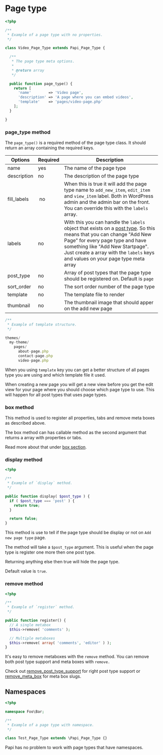 # Page type

```php
<?php

/**
 * Example of a page type with no properties.
 */

class Video_Page_Type extends Papi_Page_Type {

  /**
   * The page type meta options.
   *
   * @return array
   */

  public function page_type() {
    return [
      'name'        => 'Video page',
      'description' => 'A page where you can embed videos',
      'template'    => 'pages/video-page.php'
    ];
  }

}
```

### page_type method

The `page_type()` is a required method of the page type class. It should return an array containing the required keys.

Options     | Required | Description
------------|----------|------------
name        | yes      | The name of the page type
description | no       | The description of the page type
fill_labels | no       | When this is true it will add the page type name to `add_new_item`, `edit_item` and `view_item` label. Both in WordPress admin and the admin bar on the front. You can override this with the `labels` array.
labels      | no       | With this you can handle the `labels` object that exists on a [post type](http://codex.wordpress.org/Function_Reference/get_post_type_object). So this means that you can change "Add New Page" for every page type and have something like "Add New Startpage". Just create a array with the `labels` keys and values on your page type meta array
post_type   | no       | Array of post types that the page type should be registered on. Default is `page`
sort_order  | no       | The sort order number of the page type
template    | no       | The template file to render
thumbnail   | no       | The thumbnail image that should apper on the add new page

```javascript
/**
 * Example of template structure.
 */

themes/
  my-theme/
    pages/
      about-page.php
      contact-page.php
      video-page.php
```

When you using `template` key you can get a better structure of all pages type you are using and which template file it used.

When creating a new page you will get a new view before you get the edit view for your page where you should choose which page type to use. This will happen for all post types that uses page types.

### box method

This method is used to register all properties, tabs and remove meta boxes as described above.

The box method can has callable method as the second argument that returns a array with properties or tabs.

Read more about that under [box section](#box).

### display method

```php
<?php

/**
 * Example of `display` method.
 */

public function display( $post_type ) {
  if ( $post_type === 'post' ) {
    return true;
  }

  return false;
}
```

This method is use to tell if the page type should be display or not on `Add new page type` page.

The method will take a `$post_type` argument. This is useful when the page type is register one more then one post type.

Returning anything else then true will hide the page type.

Default value is `true`.

### remove method

```php
<?php

/**
 * Example of `register` method.
 */

public function register() {
  // A single metabox
  $this->remove( 'comments' );

  // Multiple metaboxes
  $this->remove( array( 'comments', 'editor' ) );
}
```

It's easy to remove metaboxes with the `remove` method.
You can remove both post type support and meta boxes with `remove.`

Check out [remove_post_type_support](http://codex.wordpress.org/Function_Reference/remove_post_type_support#Parameters) for right post type support or [remove_meta_box](https://codex.wordpress.org/Function_Reference/remove_meta_box#Parameters) for meta box slugs.

## Namespaces

```php
<?php

namespace Foo\Bar;

/**
 * Example of a page type with namespace.
 */

class Test_Page_Type extends \Papi_Page_Type {}
```

Papi has no problem to work with page types that have namespaces.
